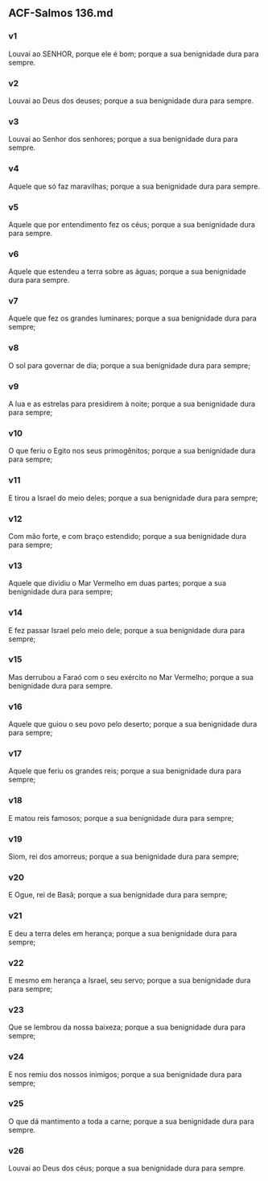 ## ACF-Salmos 136.md
### v1
 Louvai ao SENHOR, porque ele é bom; porque a sua benignidade dura para sempre.
### v2
 Louvai ao Deus dos deuses; porque a sua benignidade dura para sempre.
### v3
 Louvai ao Senhor dos senhores; porque a sua benignidade dura para sempre.
### v4
 Aquele que só faz maravilhas; porque a sua benignidade dura para sempre.
### v5
 Aquele que por entendimento fez os céus; porque a sua benignidade dura para sempre.
### v6
 Aquele que estendeu a terra sobre as águas; porque a sua benignidade dura para sempre.
### v7
 Aquele que fez os grandes luminares; porque a sua benignidade dura para sempre;
### v8
 O sol para governar de dia; porque a sua benignidade dura para sempre;
### v9
 A lua e as estrelas para presidirem à noite; porque a sua benignidade dura para sempre;
### v10
 O que feriu o Egito nos seus primogênitos; porque a sua benignidade dura para sempre;
### v11
 E tirou a Israel do meio deles; porque a sua benignidade dura para sempre;
### v12
 Com mão forte, e com braço estendido; porque a sua benignidade dura para sempre;
### v13
 Aquele que dividiu o Mar Vermelho em duas partes; porque a sua benignidade dura para sempre;
### v14
 E fez passar Israel pelo meio dele; porque a sua benignidade dura para sempre;
### v15
 Mas derrubou a Faraó com o seu exército no Mar Vermelho; porque a sua benignidade dura para sempre.
### v16
 Aquele que guiou o seu povo pelo deserto; porque a sua benignidade dura para sempre;
### v17
 Aquele que feriu os grandes reis; porque a sua benignidade dura para sempre;
### v18
 E matou reis famosos; porque a sua benignidade dura para sempre;
### v19
 Siom, rei dos amorreus; porque a sua benignidade dura para sempre;
### v20
 E Ogue, rei de Basã; porque a sua benignidade dura para sempre;
### v21
 E deu a terra deles em herança; porque a sua benignidade dura para sempre;
### v22
 E mesmo em herança a Israel, seu servo; porque a sua benignidade dura para sempre;
### v23
 Que se lembrou da nossa baixeza; porque a sua benignidade dura para sempre;
### v24
 E nos remiu dos nossos inimigos; porque a sua benignidade dura para sempre;
### v25
 O que dá mantimento a toda a carne; porque a sua benignidade dura para sempre.
### v26
 Louvai ao Deus dos céus; porque a sua benignidade dura para sempre.
